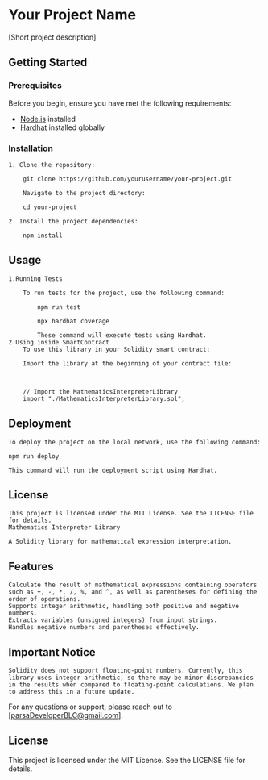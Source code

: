 # Your Project Name

[Short project description]

## Getting Started

### Prerequisites

Before you begin, ensure you have met the following requirements:

- [Node.js](https://nodejs.org/) installed
- [Hardhat](https://hardhat.org/) installed globally

### Installation

    1. Clone the repository:

        git clone https://github.com/yourusername/your-project.git

        Navigate to the project directory:

        cd your-project

    2. Install the project dependencies:

        npm install

## Usage

    1.Running Tests

        To run tests for the project, use the following command:

            npm run test

            npx hardhat coverage

            These command will execute tests using Hardhat.
    2.Using inside SmartContract
        To use this library in your Solidity smart contract:

        Import the library at the beginning of your contract file:



        // Import the MathematicsInterpreterLibrary
        import "./MathematicsInterpreterLibrary.sol";

## Deployment

    To deploy the project on the local network, use the following command:

    npm run deploy

    This command will run the deployment script using Hardhat.

## License

    This project is licensed under the MIT License. See the LICENSE file for details.
    Mathematics Interpreter Library

    A Solidity library for mathematical expression interpretation.

## Features

    Calculate the result of mathematical expressions containing operators such as +, -, *, /, %, and ^, as well as parentheses for defining the order of operations.
    Supports integer arithmetic, handling both positive and negative numbers.
    Extracts variables (unsigned integers) from input strings.
    Handles negative numbers and parentheses effectively.

## Important Notice

    Solidity does not support floating-point numbers. Currently, this library uses integer arithmetic, so there may be minor discrepancies in the results when compared to floating-point calculations. We plan to address this in a future update.

For any questions or support, please reach out to [parsaDeveloperBLC@gmail.com].

## License

This project is licensed under the MIT License. See the LICENSE file for details.
